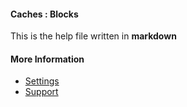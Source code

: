 #### Caches : Blocks

This is the help file written in **markdown**

#### More Information

- [Settings](/settings)
- [Support](/support)
